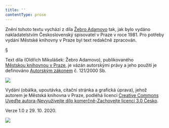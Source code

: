 ```yaml
---
title: ''
contentType: prose
---
```


Znění tohoto textu vychází z díla [Žebro Adamovo](https://search.mlp.cz/cz/titul/zebro-adamovo/160609/#book-content) tak, jak bylo vydáno nakladatelstvím Československý spisovatel v Praze v roce 1981. Pro potřeby vydání Městské knihovny v Praze byl text redakčně zpracován.

§

Text díla (Oldřich Mikulášek: Žebro Adamovo), publikovaného [Městskou knihovnou v Praze](https://www.mlp.cz/cz/), je vázán autorskými právy a jeho použití je definováno [Autorským zákonem](https://www.mkcr.cz/predpisy-zakonu-709.html) č. 121/2000 Sb.

![](../Images/image001.jpg)

Vydání (obálka, upoutávka, citační stránka a grafická úprava), jehož autorem je Městská knihovna v Praze, podléhá licenci [Creative Commons Uveďte autora-Nevyužívejte dílo komerčně-Zachovejte licenci 3.0 Česko](https://creativecommons.org/licenses/by-nc-sa/3.0/cz/).

  

Verze 1.0 z 29. 10. 2020.

![](../Images/image002.jpg)
